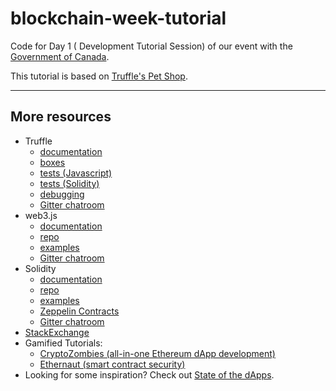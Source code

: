 # blockchain-week-tutorial
Code for Day 1 ( Development Tutorial Session) of our event with the [Government of Canada](https://gcblockchain-chainedeblocsgc.github.io/).

This tutorial is based on [Truffle's Pet Shop](http://truffleframework.com/tutorials/pet-shop).

---

## More resources

* Truffle
  * [documentation](http://truffleframework.com/docs/)
  * [boxes](http://truffleframework.com/boxes/)
  * [tests (Javascript)](http://truffleframework.com/docs/getting_started/javascript-tests)
  * [tests (Solidity)](http://truffleframework.com/docs/getting_started/solidity-tests)
  * [debugging](http://truffleframework.com/docs/getting_started/debugging)
  * [Gitter chatroom](https://gitter.im/ConsenSys/truffle)
* web3.js
  * [documentation](https://web3js.readthedocs.io/en/1.0/index.html)
  * [repo](https://github.com/ethereum/web3.js/tree/develop/)
  * [examples](https://github.com/ethereum/web3.js/tree/develop/example)
  * [Gitter chatroom](https://gitter.im/ethereum/web3.js)
* Solidity
  * [documentation](https://solidity.readthedocs.io/en/v0.4.21/)
  * [repo](https://github.com/ethereum/solidity)
  * [examples](https://solidity.readthedocs.io/en/v0.4.21/solidity-by-example.html)
  * [Zeppelin Contracts](https://github.com/OpenZeppelin/zeppelin-solidity)
  * [Gitter chatroom](https://gitter.im/ethereum/solidity)
* [StackExchange](http://ethereum.stackexchange.com)
* Gamified Tutorials:
  * [CryptoZombies (all-in-one Ethereum dApp development)](https://cryptozombies.io/)
  * [Ethernaut (smart contract security)](https://ethernaut.zeppelin.solutions/)
* Looking for some inspiration? Check out [State of the dApps](http://stateofthedapps.com).

